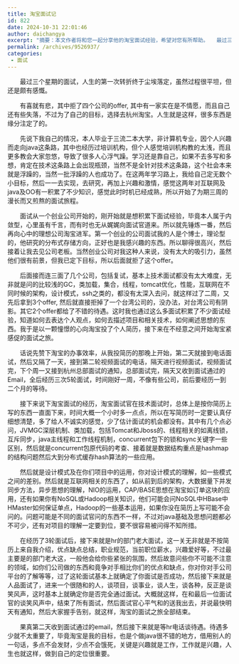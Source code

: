 ```yaml
---
title: 淘宝面试记
id: 822
date: 2024-10-31 22:01:46
author: daichangya
excerpt: "摘要：本文作者将和您一起分享他的淘宝面试经验，希望对您有所帮助。　　最过三个星期的面试，人生的第一次转折终于尘埃落定，虽然过程很平坦，但还是颇有感慨。　　有喜就有悲，其中拒了四个公司的offer, 其中有一家实在是不情愿，而且"
permalink: /archives/9526937/
categories:
 - 面试
---
```



　　最过三个星期的面试，人生的第一次转折终于尘埃落定，虽然过程很平坦，但还是颇有感慨。

　　有喜就有悲，其中拒了四个公司的offer, 其中有一家实在是不情愿，而且自己还有些失落，不过为了自己的目标，选择去杭州淘宝。人生就是这样，很多东西是缘分注定了的。

　　先说下我自己的情况，本人毕业于三流二本大学，非计算机专业，因个人兴趣而走向java这条路，其中也经历过培训机构，但个人感觉培训机构教的太浅，而且更多教会大家忽悠，导致了很多人心浮气躁。学习还是靠自己，如果不去多写和多想，肯定在技术这条路上会出现瓶颈，当然不是全针对技术这条路，这个社会本来就是浮躁的，当然一批浮躁的人也成功了。在这两年学习路上，我给自己定无数个小目标，然后一一去实现，去研究，再加上兴趣和激情，感觉这两年对互联网及java及OO有一积累了不少知识，感觉此时时机已经成熟，所以开始了为期三周的漫长而又煎熬的面试旅程。

　　面试从一个创业公司开始的，刚开始就是想积累下面试经验，毕竟本人属于内敛型，心里虽有千言，而有时也无从娓娓向面试官道来。所以就先锤炼一番，然后再向心中的理想公司淘宝进军。第一个创业的公司面试我的人是个博士，理论型的，他研究的分布式存储方向，正好也是我感兴趣的东西。所以聊得很高兴，然后接着让我去见公司老板。当然创业公司对我这种人来说，没有太大的吸引力，虽然他们很有前景，但我已定下目标，所以后面就拒了这个offer。

　　后面接而连三面了几个公司，包括复试，基本上技术面试都没有太大难度，无非就是问的比较浅的GC，类加载，集合，线程，tomcat优化，性能，互联网在不同时候的架构，设计模式，ssh之类的，都没有太深入去问，就这样过了二周，又先后拿到3个offer, 然后就直接拒掉了一个台湾公司的，没办法，对台湾公司有阴影。其它2个offer都给了不错的待遇。这时我也通过这么多面试积累了不少面试经验，知道如何去表达个人观点，如何去描述项目和相关技术，如何阐述思想的东西。我于是以一颗憧憬的心向淘宝投了个人简历，接下来在不经意之间开始淘宝紧感促的面试之旅。

　　话说先赞下淘宝的办事效率，从我投简历的那晚上开始，第二天就接到电话面试，然后又隔了一天，接到第二轮视频面试的电话，隔天进行视频面试，视频面试完，下个周一又接到杭州总部面试的通知，总部面试完，隔天又收到面试通过的Email，全后经历三次5轮面试，时间刚好一周，不像有些公司，前后要经历一到二个月的等待。

　　接下来说下淘宝面试的经历，淘宝面试官在技术面试时，总体上是按你简历上写的东西一直面下来，时间大概一个小时多一点点，所以在写简历时一定要认真仔细想清楚，多了给人不诚实的感觉，少了估计面试的机会都没有。其中有几个点必问，JVMGC深层机制、类加载，包括Tomcat和Jboss的、线程相关的如离线锁，互斥同步，java主线程和工作线程机制，concurrent包下的锁和sync关键字一些区别，然后就是concurrent包原代码的考查、接着就是数据结构重点是hashmap的结构问题然后大到分布式缓存hash算法的一些应用。

　　然后就是设计模式及在你们项目中的运用，你对设计模式的理解，如一些模式之间的差别。然后就是互联网相关的东西了，如从前到后的架构，大数据量下并发同步方法，异步思想的理解，NIO的运用，CAP/BASE思想在淘宝如订单这块的应用，还有如果你有NoSQL或Hadoop相关知识，他们可能会问NoSQL中HBase中HMaster如何保证单点，Hadoop的一些基本运用，如果你没在简历上写可能不会问的。问题可能是不同的面试官问的东西不一样，不过对java基础及思想问题都必不可少，还有对项目的理解一定要到位，要不很容易被问得不知所措。

　　在经历了3轮面试后，接下来就是hr的部门老大面试，这一关无非就是不按简历上来自我介绍，优点缺点总结，职业规范，当前职位薪水，兴趣爱好等，不过最主要是的部门老大这，一般他会给你些紧张的氛围，然后故意问些你不可能不注意的领域，如你们公司做的东西和竟争对手相比你们的优点和缺点，你对你对手公司平台的了解等等，过了这轮面试基本上就确定了你面试是否成功，然后接下来就是人品面试了，进来一个很随和的人，谈项目，谈事业，谈人生，谈各种，反正是谈笑风声，这时基本上就确定你是否完全通过面试。大概就这样，在和最后一位面试官的谈笑风声中，结束了所有面试，然后面试官心平气和的送我出去，并说最快明天有通知，然后大家握手告别，就这样，淘宝的面试之旅全部结束。

　　果真第二天收到面试通过的email，然后接下来就是等hr电话谈待遇。待遇多少就不太重要了，毕竟淘宝是我的目标，也是个做java很不错的地方，借用别人的一句话，多点不会发财，少点不会饿死，关键是兴趣就是工作，工作就是兴趣，人生也就这样，做到自己的定位很重要。
